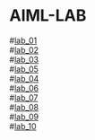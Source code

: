 # AIML-LAB
#[lab_01](https://github.com/2303A51692/AIML-LAB/blob/main/AIML_Assignment_1.ipynb)                        
#[lab_02](https://github.com/2303A51692/AIML-LAB/blob/main/Untitled13.ipynb)\
#[lab_03](https://github.com/2303A51692/AIML-LAB/blob/main/AIML_Assignment_3.ipynb)\
#[lab_05](https://github.com/2303A51692/AIML-LAB/blob/main/Assignment_5.ipynb)\
#[lab_04](https://github.com/2303A51692/AIML-LAB/blob/main/Assignment_4.ipynb)\
#[lab_06](https://github.com/2303A51692/AIML-LAB/blob/main/AIML_Assignment_6.ipynb)\
#[lab_07](https://github.com/2303A51692/AIML-LAB/blob/main/AIML_Assignment_7.ipynb)\
#[lab_08](https://github.com/kirankumareranki/AIML-2025/blob/main/Lab08-AIML.ipynb)\
#[lab_09](https://github.com/2303A51692/AIML-LAB/blob/main/AIML_Assignment_09.ipynb)\
#[lab_10](https://github.com/2303A51692/AIML-LAB/blob/main/AIML_Assignment_10.ipynb)
